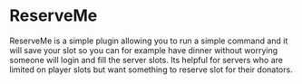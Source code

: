 ReserveMe
=========

ReserveMe is a simple plugin allowing you to run a simple command and it will save your slot so you can for example have dinner without worrying someone will login and fill the server slots. Its helpful for servers who are limited on player slots but want something to reserve slot for their donators.
